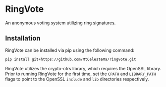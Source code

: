 # RingVote
An anonymous voting system utilizing ring signatures.

## Installation
RingVote can be installed via pip using the following command:
```shell
pip install git+https://github.com/MtCelesteMa/ringvote.git
```

RingVote utilizes the crypto-otrs library, which requires the OpenSSL library.
Prior to running RingVote for the first time, set the `CPATH` and `LIBRARY_PATH` flags to point to the OpenSSL `include` and `lib` directories respectively.

